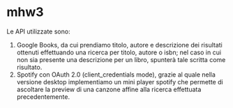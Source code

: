 # mhw3
Le API utilizzate sono:
  1. Google Books, da cui prendiamo titolo, autore e descrizione dei risultati ottenuti effettuando una ricerca per titolo, autore o isbn; nel caso in cui non sia    presente una descrizione per un libro, spunterà tale scritta come risultato.
  2. Spotify con OAuth 2.0 (client_credentials mode), grazie al quale nella versione desktop implementiamo un mini player spotify che permette di ascoltare la preview di una canzone affine alla ricerca effettuata precedentemente.
